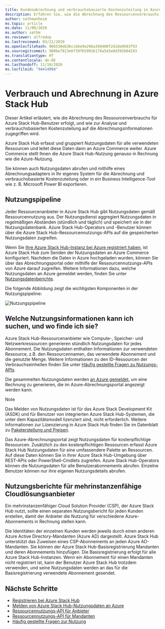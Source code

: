 ```yaml
---
title: Kundenabrechnung und verbrauchsbasierte Kostenzuteilung in Azure Stack Hub
description: Erfahren Sie, wie die Abrechnung des Ressourcenverbrauchs für Azure Stack Hub-Benutzer erfolgt, und wie Sie zur Analyse und verbrauchsbasierten Kostenzuteilung auf die Abrechnungsinformationen zugreifen können.
author: sethmanheim
ms.topic: article
ms.date: 11/09/2020
ms.author: sethm
ms.reviewer: alfredop
ms.lastreviewed: 03/21/2019
ms.openlocfilehash: 066538eb3bccb6e9e296a394400f2d1de0583f93
ms.sourcegitcommit: 980be7813e6f39fb59926174a5d3e0d392b04293
ms.translationtype: HT
ms.contentlocale: de-DE
ms.lasthandoff: 11/10/2020
ms.locfileid: "94414094"
---
```

# <a name="usage-and-billing-in-azure-stack-hub"></a>Verbrauch und Abrechnung in Azure Stack Hub

Dieser Artikel erläutert, wie die Abrechnung des Ressourcenverbrauchs für Azure Stack Hub-Benutzer erfolgt, und wie zur Analyse und verbrauchsbasierten Kostenzuteilung auf die Abrechnungsinformationen zugegriffen wird.

Azure Stack Hub erfasst und gruppiert Nutzungsdaten für alle verwendeten Ressourcen und leitet diese Daten dann an Azure Commerce weiter. Azure Commerce stellt Ihnen die Azure Stack Hub-Nutzung genauso in Rechnung wie die Azure-Nutzung.

Sie können auch Nutzungsdaten abrufen und mithilfe eines Abrechnungsadapters in Ihr eigenes System für die Abrechnung und verbrauchsbasierte Kostenzuteilung oder in ein Business Intelligence-Tool wie z. B. Microsoft Power BI exportieren.

## <a name="usage-pipeline"></a>Nutzungspipeline

Jeder Ressourcenanbieter in Azure Stack Hub gibt Nutzungsdaten gemäß Ressourcennutzung aus. Der Nutzungsdienst aggregiert Nutzungsdaten in regelmäßigen Abständen (stündlich und täglich) und speichert sie in der Nutzungsdatenbank. Azure Stack Hub-Operators und -Benutzer können über die Azure Stack Hub-Ressourcennutzungs-APIs auf die gespeicherten Nutzungsdaten zugreifen.

Wenn Sie [Ihre Azure Stack Hub-Instanz bei Azure registriert haben](azure-stack-registration.md), ist Azure Stack Hub zum Senden der Nutzungsdaten an Azure Commerce konfiguriert. Nachdem die Daten in Azure hochgeladen wurden, können Sie über das Abrechnungsportal oder mithilfe der Ressourcennutzungs-APIs von Azure darauf zugreifen. Weitere Informationen dazu, welche Nutzungsdaten an Azure gemeldet werden, finden Sie unter [Nutzungsdatenberichte](azure-stack-usage-reporting.md).  

Die folgende Abbildung zeigt die wichtigsten Komponenten in der Nutzungspipeline:

![Nutzungspipeline](media/azure-stack-billing-and-chargeback/usagepipeline.svg)

## <a name="what-usage-information-can-i-find-and-how"></a>Welche Nutzungsinformationen kann ich suchen, und wo finde ich sie?

Azure Stack Hub-Ressourcenanbieter wie Compute-, Speicher- und Netzwerkressourcen generieren stündlich Nutzungsdaten für jedes Abonnement. Die Nutzungsdaten enthalten Informationen zur verwendeten Ressource, z.B. den Ressourcennamen, das verwendete Abonnement und die genutzte Menge. Weitere Informationen zu den ID-Ressourcen der Verbrauchseinheiten finden Sie unter [Häufig gestellte Fragen zu Nutzungs-APIs](azure-stack-usage-related-faq.md).

Die gesammelten Nutzungsdaten werden [an Azure gemeldet](azure-stack-usage-reporting.md), um eine Rechnung zu generieren, die im Azure-Abrechnungsportal angezeigt werden kann.

> [!NOTE]  
> Das Melden von Nutzungsdaten ist für das Azure Stack Development Kit (ASDK) und für Benutzer von integrierten Azure Stack Hub-Systemen, die unter dem Kapazitätsmodell lizenziert sind, nicht erforderlich. Weitere Informationen zur Lizenzierung in Azure Stack Hub finden Sie im Datenblatt zu [Paketerstellung und Preisen](https://azure.microsoft.com/mediahandler/files/resourcefiles/5bc3f30c-cd57-4513-989e-056325eb95e1/Azure-Stack-packaging-and-pricing-datasheet.pdf).

Das Azure-Abrechnungsportal zeigt Nutzungsdaten für kostenpflichtige Ressourcen. Zusätzlich zu den kostenpflichtigen Ressourcen erfasst Azure Stack Hub Nutzungsdaten für eine umfassendere Palette an Ressourcen. Auf diese Daten können Sie in Ihrer Azure Stack Hub-Umgebung über REST-APIs oder PowerShell-Cmdlets zugreifen. Azure Stack Hub-Operators können die Nutzungsdaten für alle Benutzerabonnements abrufen. Einzelne Benutzer können nur ihre eigenen Nutzungsdetails abrufen.

## <a name="usage-reporting-for-multi-tenant-cloud-solution-providers"></a>Nutzungsberichte für mehrinstanzenfähige Cloudlösungsanbieter

Ein mehrinstanzenfähiger Cloud Solution Provider (CSP), der Azure Stack Hub nutzt, sollte einen separaten Nutzungsbericht für jeden Kunden erstellen, damit der Anbieter die Nutzung für verschiedene Azure-Abonnements in Rechnung stellen kann.

Die Identitäten der einzelnen Kunden werden jeweils durch einen anderen Azure Active Directory-Mandanten (Azure AD) dargestellt. Azure Stack Hub unterstützt das Zuweisen eines CSP-Abonnements an jeden Azure AD-Mandanten. Sie können der Azure Stack Hub-Basisregistrierung Mandanten und deren Abonnements hinzufügen. Die Basisregistrierung erfolgt für alle Azure Stack Hub-Instanzen. Wenn ein Abonnement für einen Mandanten nicht registriert ist, kann der Benutzer Azure Stack Hub trotzdem verwenden, und seine Nutzungsdaten werden an das für die Basisregistrierung verwendete Abonnement gesendet.

## <a name="next-steps"></a>Nächste Schritte

- [Registrieren bei Azure Stack Hub](azure-stack-registration.md)
- [Melden von Azure Stack Hub-Nutzungsdaten an Azure](azure-stack-usage-reporting.md)
- [Ressourcennutzungs-API für Anbieter](azure-stack-provider-resource-api.md)
- [Ressourcennutzungs-API für Mandanten](azure-stack-tenant-resource-usage-api.md)
- [Häufig gestellte Fragen zur Nutzung](azure-stack-usage-related-faq.md)
